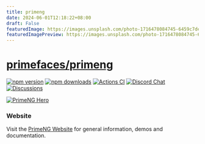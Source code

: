 ```yaml
---
title: primeng
date: 2024-06-01T12:18:22+08:00
draft: False
featuredImage: https://images.unsplash.com/photo-1716478084745-6459c7de7d42?ixid=M3w0NjAwMjJ8MHwxfHJhbmRvbXx8fHx8fHx8fDE3MTcyMTUzOTF8&ixlib=rb-4.0.3
featuredImagePreview: https://images.unsplash.com/photo-1716478084745-6459c7de7d42?ixid=M3w0NjAwMjJ8MHwxfHJhbmRvbXx8fHx8fHx8fDE3MTcyMTUzOTF8&ixlib=rb-4.0.3
---
```


# [primefaces/primeng](https://github.com/primefaces/primeng)


[![npm version](https://badge.fury.io/js/primeng.svg)](https://badge.fury.io/js/primeng)
[![npm downloads](https://img.shields.io/npm/dm/primeng.svg)](https://www.npmjs.com/package/primeng)
[![Actions CI](https://github.com/primefaces/primeng/workflows/NodeJS%20CI/badge.svg)](https://github.com/primefaces/primeng/actions/workflows/node.js.yml)
[![Discord Chat](https://img.shields.io/discord/557940238991753223.svg?color=7289da&label=chat&logo=discord)](https://discord.gg/gzKFYnpmCY)
[![Discussions](https://img.shields.io/github/discussions-search?query=org%3Aprimefaces&logo=github&label=Prime%20Discussions&link=https%3A%2F%2Fgithub.com%2Forgs%2Fprimefaces%2Fdiscussions)](https://github.com/orgs/primefaces/discussions)

[![PrimeNG Hero](https://www.primefaces.org/static/social/primeng-preview.jpg)](https://primeng.org)

### Website

Visit the [PrimeNG Website](https://primeng.org) for general information, demos and documentation.

